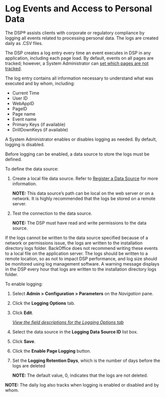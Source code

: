 # Log Events and Access to Personal Data

The DSP® assists clients with corporate or regulatory compliance by
logging all events related to processing personal data. The logs are
created daily as .CSV files.

The DSP creates a log entry every time an event executes in DSP in any
application, including each page load. By default, events on all pages
are tracked; however, a System Administrator can [set which pages are
not tracked](Disable%20and%20Enable%20Logging%20for%20Pages.htm).

The log entry contains all information necessary to understand what was
executed and by whom, including:

  - Current Time
  - User ID
  - WebAppID
  - PageID
  - Page name
  - Event name
  - Primary Keys (if available)
  - DrillDownKeys (if available)

A System Administrator enables or disables logging as needed. By
default, logging is disabled.

Before logging can be enabled, a data source to store the logs must be
defined.

To define the data source:

1.  Create a local file data source. Refer to [Register a Data
    Source](Register_a_Data_Source.htm) for more information.
    
    **NOTE:** This data source’s path can be local on the web server or
    on a network. It is highly recommended that the logs be stored on a
    remote server.

2.  Test the connection to the data source.
    
    **NOTE:** The DSP must have read and write permissions to the data
    source.

If the logs cannot be written to the data source specified because of a
network or permissions issue, the logs are written to the installation
directory logs folder. BackOffice does not recommend writing these
events to a local file on the application server. The logs should be
written to a remote location, so as not to impact DSP performance, and
log size should be monitored using log management software. A warning
message displays in the DSP every hour that logs are written to the
installation directory logs folder.

To enable logging:

1.  Select **Admin \> Configuration \> Parameters** on the *Navigation*
    pane.

2.  Click the **Logging Options** tab.

3.  Click **Edit**.
    
    *[View the field descriptions for the Logging Options
    tab](../Page_Desc/Parameters_All_TabsSysAdmin.htm#Logging_Options)*

4.  Select the data source in the **Logging Data Source ID** list box.

5.  Click **Save**.

6.  Click the **Enable Page Logging** button.

7.  Set the **Logging Retention Days**, which is the number of days
    before the logs are deleted
    
    **NOTE:** The default value, 0, indicates that the logs are not
    deleted.

**NOTE:** The daily log also tracks when logging is enabled or disabled
and by whom.
